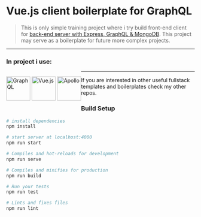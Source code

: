 # Vue.js client boilerplate for GraphQL

> This is only simple training project where i try build front-end client for [back-end server with Express, GraphQL & MongoDB](https://github.com/sebastianluszczek/graphQL_express.js_mongoDB).
> This project may serve as a boilerplate for future more complex projects.

---

### In project i use:
<p style="float: left">
<img src="https://spectrum.imgix.net/communities/33d6ade9-d505-40f2-926d-b8836bdccdd0/graphql.png.0.7616626405032714?w=256&h=256&expires=1541894400000&ixlib=js-1.2.0&s=2dbd900fb5e88743c15fbdce89635429" alt="GraphQL" width="64" style="display: inline">
<img src="https://cdn-images-1.medium.com/max/800/1*qiTJR-sO5ULMV1YqCItT8w.jpeg" alt="Vue.js" width="64" style="display: inline">
  <img src="https://res-3.cloudinary.com/crunchbase-production/image/upload/c_lpad,h_256,w_256,f_auto,q_auto:eco/helwg0zndgaizfnjcgae" alt="Apollo" width="64" style="display: inline">
</p>

---

If you are interested in other useful fullstack templates and boilerplates check my other repos.


### Build Setup

``` bash
# install dependencies
npm install

# start server at localhost:4000
npm run start

# Compiles and hot-reloads for development
npm run serve

# Compiles and minifies for production
npm run build

# Run your tests
npm run test

# Lints and fixes files
npm run lint
```

